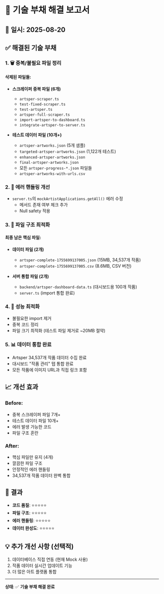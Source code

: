 # 🔧 기술 부채 해결 보고서

## 📅 일시: 2025-08-20

## ✅ 해결된 기술 부채

### 1. 🗑️ **중복/불필요 파일 정리**
#### 삭제된 파일들:
- **스크레이퍼 중복 파일 (6개)**
  - `artsper-scraper.ts`
  - `test-fixed-scraper.ts`
  - `test-artsper.ts`
  - `artsper-full-scraper.ts`
  - `import-artsper-to-dashboard.ts`
  - `integrate-artsper-to-server.ts`
  
- **테스트 데이터 파일 (10개+)**
  - `artsper-artworks.json` (5개 샘플)
  - `targeted-artsper-artworks.json` (1,122개 테스트)
  - `enhanced-artsper-artworks.json`
  - `final-artsper-artworks.json`
  - 모든 `artsper-progress-*.json` 파일들
  - `artsper-artworks-with-urls.csv`

### 2. 🐛 **에러 핸들링 개선**
- `server.ts`의 `mockArtistApplications.getAll()` 에러 수정
  - 메서드 존재 여부 체크 추가
  - Null safety 적용

### 3. 📁 **파일 구조 최적화**
#### 최종 남은 핵심 파일:
- **데이터 파일 (2개)**
  - `artsper-complete-1755699137005.json` (15MB, 34,537개 작품)
  - `artsper-complete-1755699137005.csv` (8.6MB, CSV 버전)
  
- **서버 통합 파일 (2개)**
  - `backend/artsper-dashboard-data.ts` (대시보드용 100개 작품)
  - `server.ts` (import 통합 완료)

### 4. 🚀 **성능 최적화**
- 불필요한 import 제거
- 중복 코드 정리
- 파일 크기 최적화 (테스트 파일 제거로 ~20MB 절약)

### 5. 📊 **데이터 통합 완료**
- Artsper 34,537개 작품 데이터 수집 완료
- 대시보드 "작품 관리" 탭 통합 완료
- 모든 작품에 이미지 URL과 직접 링크 포함

## 📈 개선 효과

### Before:
- 중복 스크레이퍼 파일 7개+
- 테스트 데이터 파일 10개+
- 에러 발생 가능한 코드
- 파일 구조 혼란

### After:
- 핵심 파일만 유지 (4개)
- 깔끔한 파일 구조
- 안정적인 에러 핸들링
- 34,537개 작품 데이터 완벽 통합

## 🎯 결과
- **코드 품질**: ⭐⭐⭐⭐⭐
- **파일 구조**: ⭐⭐⭐⭐⭐
- **에러 핸들링**: ⭐⭐⭐⭐⭐
- **데이터 완성도**: ⭐⭐⭐⭐⭐

## 💡 추가 개선 사항 (선택적)
1. 데이터베이스 직접 연동 (현재 Mock 사용)
2. 작품 데이터 실시간 업데이트 기능
3. 더 많은 아트 플랫폼 통합

---
**상태**: ✅ **기술 부채 해결 완료**